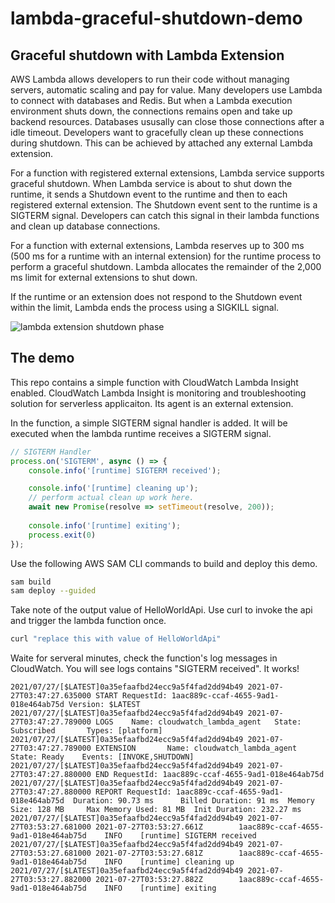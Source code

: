 # lambda-graceful-shutdown-demo

## Graceful shutdown with Lambda Extension

AWS Lambda allows developers to run their code without managing servers, automatic scaling and pay for value. Many developers use Lambda to connect with databases and Redis. But when a Lambda execution environment shuts down, the connections remains open and take up backend resources. Databases ususally can close those connections after a idle timeout. Developers want to gracefully clean up these connections during shutdown. This can be achieved by attached any external Lambda extension.

For a function with registered external extensions, Lambda service supports graceful shutdown. When Lambda service is about to shut down the runtime, it sends a Shutdown event to the runtime and then to each registered external extension. The Shutdown event sent to the runtime is a SIGTERM signal. Developers can catch this signal in their lambda functions and clean up database connections.

For a function with external extensions, Lambda reserves up to 300 ms (500 ms for a runtime with an internal extension) for the runtime process to perform a graceful shutdown. Lambda allocates the remainder of the 2,000 ms limit for external extensions to shut down.

If the runtime or an extension does not respond to the Shutdown event within the limit, Lambda ends the process using a SIGKILL signal.

![lambda extension shutdown phase](https://docs.aws.amazon.com/lambda/latest/dg/images/Shutdown-Phase.png)

## The demo

This repo contains a simple function with CloudWatch Lambda Insight enabled. CloudWatch Lambda Insight is monitoring and troubleshooting solution for serverless applicaiton. Its agent is an external extension.

In the function, a simple SIGTERM signal handler is added. It will be executed when the lambda runtime receives a SIGTERM signal.

```javascript
// SIGTERM Handler 
process.on('SIGTERM', async () => {
    console.info('[runtime] SIGTERM received');

    console.info('[runtime] cleaning up');
    // perform actual clean up work here. 
    await new Promise(resolve => setTimeout(resolve, 200));
    
    console.info('[runtime] exiting');
    process.exit(0)
});
```

Use the following AWS SAM CLI commands to build and deploy this demo.

```bash
sam build 
sam deploy --guided 
```

Take note of the output value of HelloWorldApi. Use curl to invoke the api and trigger the lambda function once.

```bash
curl "replace this with value of HelloWorldApi"
```

Waite for serveral minutes, check the function's log messages in CloudWatch. You will see logs contains "SIGTERM received". It works!

```
2021/07/27/[$LATEST]0a35efaafbd24ecc9a5f4fad2dd94b49 2021-07-27T03:47:27.635000 START RequestId: 1aac889c-ccaf-4655-9ad1-018e464ab75d Version: $LATEST
2021/07/27/[$LATEST]0a35efaafbd24ecc9a5f4fad2dd94b49 2021-07-27T03:47:27.789000 LOGS    Name: cloudwatch_lambda_agent   State: Subscribed       Types: [platform]
2021/07/27/[$LATEST]0a35efaafbd24ecc9a5f4fad2dd94b49 2021-07-27T03:47:27.789000 EXTENSION       Name: cloudwatch_lambda_agent   State: Ready    Events: [INVOKE,SHUTDOWN]
2021/07/27/[$LATEST]0a35efaafbd24ecc9a5f4fad2dd94b49 2021-07-27T03:47:27.880000 END RequestId: 1aac889c-ccaf-4655-9ad1-018e464ab75d
2021/07/27/[$LATEST]0a35efaafbd24ecc9a5f4fad2dd94b49 2021-07-27T03:47:27.880000 REPORT RequestId: 1aac889c-ccaf-4655-9ad1-018e464ab75d  Duration: 90.73 ms      Billed Duration: 91 ms  Memory Size: 128 MB     Max Memory Used: 81 MB  Init Duration: 232.27 ms
2021/07/27/[$LATEST]0a35efaafbd24ecc9a5f4fad2dd94b49 2021-07-27T03:53:27.681000 2021-07-27T03:53:27.661Z        1aac889c-ccaf-4655-9ad1-018e464ab75d    INFO    [runtime] SIGTERM received
2021/07/27/[$LATEST]0a35efaafbd24ecc9a5f4fad2dd94b49 2021-07-27T03:53:27.681000 2021-07-27T03:53:27.681Z        1aac889c-ccaf-4655-9ad1-018e464ab75d    INFO    [runtime] cleaning up
2021/07/27/[$LATEST]0a35efaafbd24ecc9a5f4fad2dd94b49 2021-07-27T03:53:27.882000 2021-07-27T03:53:27.882Z        1aac889c-ccaf-4655-9ad1-018e464ab75d    INFO    [runtime] exiting
```
